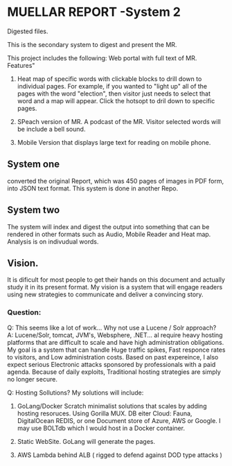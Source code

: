 # MUELLAR REPORT -System 2 

Digested files.

This is the secondary system to digest and present the MR.

This project includes the following:
Web portal with full text of MR.  Features"
1. Heat map of specific words with clickable blocks to drill down to individual pages.  For example, if you wanted to "light up" all of the pages with the word "election", then visitor just needs to select that word and a map will appear.  Click the hotsopt to dril down to specific pages.

2. SPeach version of MR.  A podcast of the MR.  Visitor selected words will be include a bell sound.

3. Mobile Version that displays large text for reading on mobile phone.


## System one 
converted the original Report, which was 450 pages of images in PDF form, into JSON text format.  This system is done in another Repo.

## System two
The system will index and digest the output into something that can be rendered in other formats such as Audio, Mobile Reader and Heat map.
Analysis is on indivudual words.

## Vision.
It is dificult for most people to get their hands on this document and actually study it in its present format.  My vision is a system that will engage readers using new strategies to communicate and deliver a convincing story.

### Question:
Q: This seems like a lot of work...  Why not use a Lucene / Solr approach?  
A: Lucene/Solr, tomcat, JVM's, Websphere, .NET...  al require heavy hosting platforms that are difficult to scale and have high administration obligations.
My goal is a system that can handle Huge traffic spikes, Fast responce rates to visitors, and Low administration costs.  Based on past expereince, I also expect serious Electronic attacks sponsored by professionals with a paid agenda.  Because of daily exploits, Traditional hosting strategies are simply no longer secure.   


Q: Hosting Sollutions?
My solutions will include:
1. GoLang/Docker Scratch minimalist solutions that scales by adding hosting resoruces.  Using Gorilla MUX.  DB eiter Cloud: Fauna, DigitalOcean REDIS, or one Document store of Azure, AWS or Google.  I may use BOLTdb which I would host in a Docker container.

2. Static WebSite.  GoLang will generate the pages.

3. AWS Lambda behind ALB ( rigged to defend against DOD type attacks )


